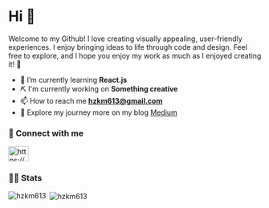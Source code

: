<h1 align="left">Hi 👋</h1>
<p align="left">
Welcome to my Github! I love creating visually appealing, user-friendly experiences. 
I enjoy bringing ideas to life through code and design. Feel free to explore, and I hope you enjoy my work as much as I enjoyed creating it! 🚀</p>

- 🌱 I’m currently learning **React.js**
- ⛏️ I'm currently working on **Something creative**
- 📫 How to reach me **hzkm613@gmail.com**
- 📖 Explore my journey more on my blog [Medium]("https://medium.com/@hzkm613")

<h3 align="left">🔗 Connect with me</h3>
<p align="left">
<a href="https://www.linkedin.com/in/hynujinkim/" target="blank"><img align="center" src="https://raw.githubusercontent.com/rahuldkjain/github-profile-readme-generator/master/src/images/icons/Social/linked-in-alt.svg" alt="https://www.linkedin.com/in/hynujinkim/" height="30" width="40" /></a>
</p>

<h3 align="left">🏃‍♂️ Stats</h3>
<p><img align="left" src="https://github-readme-stats.vercel.app/api/top-langs?username=hzkm613&show_icons=true&locale=en&layout=compact" alt="hzkm613" /></p>
<p>&nbsp;<img align="center" src="https://github-readme-stats.vercel.app/api?username=hzkm613&show_icons=true&locale=en" alt="hzkm613" /></p>

